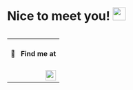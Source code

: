 <h1>Nice to meet you! <img src="https://media.giphy.com/media/hvRJCLFzcasrR4ia7z/giphy.gif" width="30"></h1>

<table align="right" width="130" height="100%">
 <tr><td><h4>🔎 &nbsp; Find me at</h4></td></tr>
 <tr><td><a href="https://www.linkedin.com/in/santiagocarrascocampa/" target="_blank" rel="noopener noreferrer"><img src="https://img.shields.io/badge/-LinkedIn-0a0a0a?&logo=linkedin&logoColor=0A66C2&link=https://www.linkedin.com/in/santiagocarrascocampa/" align="right" height="24"></a></td></tr>
</table>

### About me

I'm a passionate Web Developer with expertise in both Frontend and Backend realms, though my heart truly beats for Frontend development 🖌️.
I'm on a perpetual journey of learning, constantly integrating newfound knowledge into my current workflow to enhance user experiences.

**Happy to share my knowledge with the community and teammates 🗣**

- 🖌 &nbsp;Able to do UI/UX stuff
- 📚 &nbsp;Currently learning: &nbsp;![Swift](https://img.shields.io/badge/-Swift-0a0a0a?&logo=swift)&nbsp;![Figma](https://img.shields.io/badge/-Figma-0a0a0a?&logo=figma)&nbsp;![SQLite](https://img.shields.io/badge/-SQLite-0a0a0a?&logo=sqlite)&nbsp;![Python](https://img.shields.io/badge/-Python-0a0a0a?&logo=python)&nbsp;

<details>
<summary>Extra information</summary>
 
### 🕓&nbsp;This week I spent my time on:
<!--START_SECTION:waka-->

```txt
From: 25 August 2024 - To: 01 September 2024

TypeScript   10 hrs 52 mins  ███████████████▒░░░░░░░░░   61.22 %
JavaScript   5 hrs 25 mins   ███████▓░░░░░░░░░░░░░░░░░   30.51 %
JSON         41 mins         █░░░░░░░░░░░░░░░░░░░░░░░░   03.89 %
Other        25 mins         ▓░░░░░░░░░░░░░░░░░░░░░░░░   02.36 %
TSConfig     8 mins          ▒░░░░░░░░░░░░░░░░░░░░░░░░   00.84 %
YAML         7 mins          ▒░░░░░░░░░░░░░░░░░░░░░░░░   00.68 %
Bash         3 mins          ░░░░░░░░░░░░░░░░░░░░░░░░░   00.30 %
SSH Config   1 min           ░░░░░░░░░░░░░░░░░░░░░░░░░   00.13 %
Markdown     0 secs          ░░░░░░░░░░░░░░░░░░░░░░░░░   00.04 %
Git Config   0 secs          ░░░░░░░░░░░░░░░░░░░░░░░░░   00.01 %
```

<!--END_SECTION:waka-->

</br>

### Languages

![Typescript](https://img.shields.io/badge/-Typescript-0a0a0a?&logo=typescript)
![Javascript](https://img.shields.io/badge/-Javascript-0a0a0a?&logo=javascript)
![Swift](https://img.shields.io/badge/-Swift-0a0a0a?&logo=swift)

### Technologies & Tools

![Astro](https://img.shields.io/badge/-Astro-0a0a0a?&logo=astro)
![React](https://img.shields.io/badge/-React-0a0a0a?&logo=react)
![Next.js](https://img.shields.io/badge/-Next.js-0a0a0a?&logo=next.js)
![Jest](https://img.shields.io/badge/-Jest-0a0a0a?&logo=jest&logoColor=C63D14)
![Testing Library](https://img.shields.io/badge/-Testing_Library-0a0a0a?&logo=TestingLibrary)
![React Native](https://img.shields.io/badge/-React_Native-0a0a0a?&logo=react)
![React-Query](https://img.shields.io/badge/-React_Query-0a0a0a?&logo=ReactQuery)
![React-Hook-Form](https://img.shields.io/badge/-React_Hook_Form-0a0a0a?&logo=ReactHookForm)
![SASS](https://img.shields.io/badge/-SASS-0a0a0a?&logo=sass)
![Tailwind CSS](https://img.shields.io/badge/-Tailwind_CSS-0a0a0a?&logo=TailwindCSS)
![Styled-components](https://img.shields.io/badge/-Styled_Components-0a0a0a?&logo=StyledComponents)
![Web3.js](https://img.shields.io/badge/-Web3.js-0a0a0a?&logo=Web3.js)
![Node.js](https://img.shields.io/badge/-Node-0a0a0a?&logo=node.js)
![Express](https://img.shields.io/badge/-Express-0a0a0a?&logo=express)
![Figma](https://img.shields.io/badge/-Figma-0a0a0a?&logo=figma)
![Eslint](https://img.shields.io/badge/-Eslint-0a0a0a?&logo=eslint&logoColor=482FBD)
![Prettier](https://img.shields.io/badge/-Prettier-0a0a0a?&logo=prettier)
![AWS Amplify](https://img.shields.io/badge/-AWS_Amplify-0a0a0a?&logo=AWSAmplify)
![Docker](https://img.shields.io/badge/-Docker-0a0a0a?&logo=docker)
![Firebase](https://img.shields.io/badge/-Firebase-0a0a0a?&logo=Firebase)

### Databases

![MongoDB](https://img.shields.io/badge/-MongoDB-0a0a0a?&logo=mongodb)
![PostgreSQL](https://img.shields.io/badge/-PostgreSQL-0a0a0a?&logo=postgresql)
</details>

---

<p align="right"><img src="https://komarev.com/ghpvc/?username=santychuy&label=Profile%20views&color=0e75b6&style=flat" alt="santychuy" /></p>
